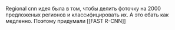 Regional cnn
идея была в том, чтобы делить фоточку на 2000 предложеных регионов и классифицировать их. 
А это ебать как медленно.
Поэтому придумали [[FAST R-CNN]]
